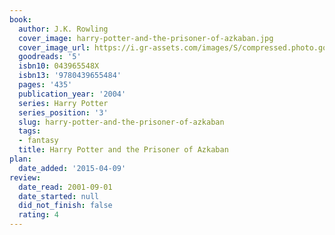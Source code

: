 ```yaml
---
book:
  author: J.K. Rowling
  cover_image: harry-potter-and-the-prisoner-of-azkaban.jpg
  cover_image_url: https://i.gr-assets.com/images/S/compressed.photo.goodreads.com/books/1499277281l/5._SY160_.jpg
  goodreads: '5'
  isbn10: 043965548X
  isbn13: '9780439655484'
  pages: '435'
  publication_year: '2004'
  series: Harry Potter
  series_position: '3'
  slug: harry-potter-and-the-prisoner-of-azkaban
  tags:
  - fantasy
  title: Harry Potter and the Prisoner of Azkaban
plan:
  date_added: '2015-04-09'
review:
  date_read: 2001-09-01
  date_started: null
  did_not_finish: false
  rating: 4
---
```

